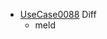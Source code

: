  * [UseCase0088](https://github.com/DomainDrivenArchitecture/ddaRequirement/blob/master/en/requirements/UseCase0088.md) Diff
    * meld

